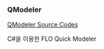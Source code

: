### QModeler

[QModeler Source Codes](https://prokoptasis.github.io/docs/documents/projects/qmodeler/)

C#을 이용한 FLO Quick Modeler

